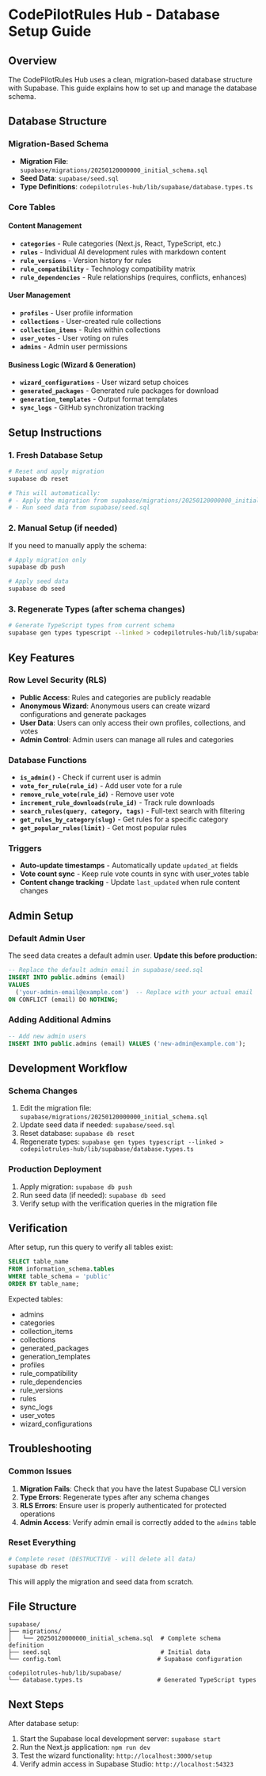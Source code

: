 # CodePilotRules Hub - Database Setup Guide

## Overview

The CodePilotRules Hub uses a clean, migration-based database structure with Supabase. This guide explains how to set up and manage the database schema.

## Database Structure

### Migration-Based Schema
- **Migration File**: `supabase/migrations/20250120000000_initial_schema.sql`
- **Seed Data**: `supabase/seed.sql`
- **Type Definitions**: `codepilotrules-hub/lib/supabase/database.types.ts`

### Core Tables

#### Content Management
- **`categories`** - Rule categories (Next.js, React, TypeScript, etc.)
- **`rules`** - Individual AI development rules with markdown content
- **`rule_versions`** - Version history for rules
- **`rule_compatibility`** - Technology compatibility matrix
- **`rule_dependencies`** - Rule relationships (requires, conflicts, enhances)

#### User Management
- **`profiles`** - User profile information
- **`collections`** - User-created rule collections
- **`collection_items`** - Rules within collections
- **`user_votes`** - User voting on rules
- **`admins`** - Admin user permissions

#### Business Logic (Wizard & Generation)
- **`wizard_configurations`** - User wizard setup choices
- **`generated_packages`** - Generated rule packages for download
- **`generation_templates`** - Output format templates
- **`sync_logs`** - GitHub synchronization tracking

## Setup Instructions

### 1. Fresh Database Setup

```bash
# Reset and apply migration
supabase db reset

# This will automatically:
# - Apply the migration from supabase/migrations/20250120000000_initial_schema.sql
# - Run seed data from supabase/seed.sql
```

### 2. Manual Setup (if needed)

If you need to manually apply the schema:

```bash
# Apply migration only
supabase db push

# Apply seed data
supabase db seed
```

### 3. Regenerate Types (after schema changes)

```bash
# Generate TypeScript types from current schema
supabase gen types typescript --linked > codepilotrules-hub/lib/supabase/database.types.ts
```

## Key Features

### Row Level Security (RLS)
- **Public Access**: Rules and categories are publicly readable
- **Anonymous Wizard**: Anonymous users can create wizard configurations and generate packages
- **User Data**: Users can only access their own profiles, collections, and votes
- **Admin Control**: Admin users can manage all rules and categories

### Database Functions
- **`is_admin()`** - Check if current user is admin
- **`vote_for_rule(rule_id)`** - Add user vote for a rule
- **`remove_rule_vote(rule_id)`** - Remove user vote
- **`increment_rule_downloads(rule_id)`** - Track rule downloads
- **`search_rules(query, category, tags)`** - Full-text search with filtering
- **`get_rules_by_category(slug)`** - Get rules for a specific category
- **`get_popular_rules(limit)`** - Get most popular rules

### Triggers
- **Auto-update timestamps** - Automatically update `updated_at` fields
- **Vote count sync** - Keep rule vote counts in sync with user_votes table
- **Content change tracking** - Update `last_updated` when rule content changes

## Admin Setup

### Default Admin User
The seed data creates a default admin user. **Update this before production:**

```sql
-- Replace the default admin email in supabase/seed.sql
INSERT INTO public.admins (email)
VALUES
  ('your-admin-email@example.com')  -- Replace with your actual email
ON CONFLICT (email) DO NOTHING;
```

### Adding Additional Admins

```sql
-- Add new admin users
INSERT INTO public.admins (email) VALUES ('new-admin@example.com');
```

## Development Workflow

### Schema Changes
1. Edit the migration file: `supabase/migrations/20250120000000_initial_schema.sql`
2. Update seed data if needed: `supabase/seed.sql`
3. Reset database: `supabase db reset`
4. Regenerate types: `supabase gen types typescript --linked > codepilotrules-hub/lib/supabase/database.types.ts`

### Production Deployment
1. Apply migration: `supabase db push`
2. Run seed data (if needed): `supabase db seed`
3. Verify setup with the verification queries in the migration file

## Verification

After setup, run this query to verify all tables exist:

```sql
SELECT table_name 
FROM information_schema.tables 
WHERE table_schema = 'public' 
ORDER BY table_name;
```

Expected tables:
- admins
- categories
- collection_items
- collections
- generated_packages
- generation_templates
- profiles
- rule_compatibility
- rule_dependencies
- rule_versions
- rules
- sync_logs
- user_votes
- wizard_configurations

## Troubleshooting

### Common Issues

1. **Migration Fails**: Check that you have the latest Supabase CLI version
2. **Type Errors**: Regenerate types after any schema changes
3. **RLS Errors**: Ensure user is properly authenticated for protected operations
4. **Admin Access**: Verify admin email is correctly added to the `admins` table

### Reset Everything

```bash
# Complete reset (DESTRUCTIVE - will delete all data)
supabase db reset
```

This will apply the migration and seed data from scratch.

## File Structure

```
supabase/
├── migrations/
│   └── 20250120000000_initial_schema.sql  # Complete schema definition
├── seed.sql                               # Initial data
└── config.toml                           # Supabase configuration

codepilotrules-hub/lib/supabase/
└── database.types.ts                     # Generated TypeScript types
```

## Next Steps

After database setup:
1. Start the Supabase local development server: `supabase start`
2. Run the Next.js application: `npm run dev`
3. Test the wizard functionality: `http://localhost:3000/setup`
4. Verify admin access in Supabase Studio: `http://localhost:54323`